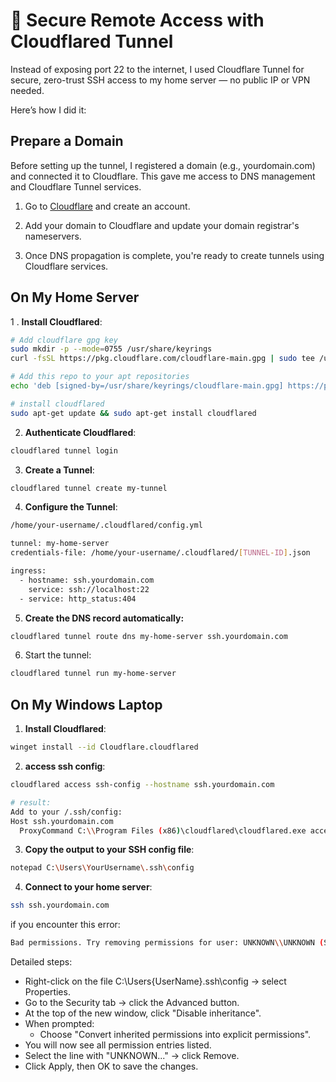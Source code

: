 # 🔑 Secure Remote Access with Cloudflared Tunnel

Instead of exposing port 22 to the internet, I used Cloudflare Tunnel for secure, zero-trust SSH access to my home server — no public IP or VPN needed.

Here’s how I did it:

## Prepare a Domain

Before setting up the tunnel, I registered a domain (e.g., yourdomain.com) and connected it to Cloudflare. This gave me access to DNS management and Cloudflare Tunnel services.

1. Go to [Cloudflare](https://www.cloudflare.com/) and create an account.

2. Add your domain to Cloudflare and update your domain registrar's nameservers.

3. Once DNS propagation is complete, you're ready to create tunnels using Cloudflare services.

## On My Home Server
1 . **Install Cloudflared**:

```bash
# Add cloudflare gpg key
sudo mkdir -p --mode=0755 /usr/share/keyrings
curl -fsSL https://pkg.cloudflare.com/cloudflare-main.gpg | sudo tee /usr/share/keyrings/cloudflare-main.gpg >/dev/null

# Add this repo to your apt repositories
echo 'deb [signed-by=/usr/share/keyrings/cloudflare-main.gpg] https://pkg.cloudflare.com/cloudflared any main' | sudo tee /etc/apt/sources.list.d/cloudflared.list

# install cloudflared
sudo apt-get update && sudo apt-get install cloudflared
```

2. **Authenticate Cloudflared**:

```bash  
cloudflared tunnel login
```

3. **Create a Tunnel**:

```bash
cloudflared tunnel create my-tunnel
```

4. **Configure the Tunnel**:

```bash
/home/your-username/.cloudflared/config.yml

tunnel: my-home-server
credentials-file: /home/your-username/.cloudflared/[TUNNEL-ID].json

ingress:
  - hostname: ssh.yourdomain.com
    service: ssh://localhost:22
  - service: http_status:404
```

5. **Create the DNS record automatically:**

```bash
cloudflared tunnel route dns my-home-server ssh.yourdomain.com
```

6. Start the tunnel:
```bash
cloudflared tunnel run my-home-server
```

## On My Windows Laptop

1. **Install Cloudflared**:
```bash
winget install --id Cloudflare.cloudflared
```

2. **access ssh config**:
```bash
cloudflared access ssh-config --hostname ssh.yourdomain.com

# result:
Add to your /.ssh/config:
Host ssh.yourdomain.com
  ProxyCommand C:\\Program Files (x86)\cloudflared\cloudflared.exe access ssh --hostname %h
``` 

3. **Copy the output to your SSH config file**:
```bash
notepad C:\Users\YourUsername\.ssh\config
```
4. **Connect to your home server**:
```bash
ssh ssh.yourdomain.com
```


if you encounter this error:
```bash
Bad permissions. Try removing permissions for user: UNKNOWN\\UNKNOWN (S-1-5-21-13844415-2831775885-76735119-1002)....
```
Detailed steps:
- Right-click on the file C:\Users\{UserName}\.ssh\config → select Properties.
- Go to the Security tab → click the Advanced button.
- At the top of the new window, click "Disable inheritance".
- When prompted:
    - Choose "Convert inherited permissions into explicit permissions".
- You will now see all permission entries listed.
- Select the line with "UNKNOWN..." → click Remove.
- Click Apply, then OK to save the changes.